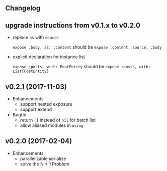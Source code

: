 ## Changelog

## upgrade instructions from v0.1.x to v0.2.0
* replace `as` with `source`

    `expose :body, as: :content` should be `expose :content, source: :body`

* explicit declaration for instance list

    `expose :posts, with: PostEntity` should be `expose :posts, with: List[PostEntity]`


## v0.2.1 (2017-11-03)
* Enhancements
  * support nested exposure
  * support extend
* Bugfix
  * return `[]` instead of `nil` for batch  list
  * allow aliased modules in `using`

## v0.2.0 (2017-02-04)
* Enhancements
  * parallelizable serialize
  * solve the N + 1 Problem
